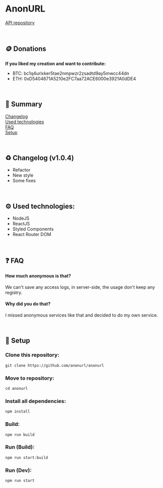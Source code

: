 # AnonURL

[API repository](https://github.com/anonurl/anonurl-api)<br>

<br></span>
## 🪙 Donations
**If you liked my creation and want to contribute:**
- BTC: bc1q4urlxker5tae2nmpwzr2zsadtd9ay5mwcc44dn
- ETH: 0xD5404671A5210e2FC7aa72ACE6000e3921A0dDE4

<br></span>
## 📖 Summary
[Changelog](#changelog)<br>
[Used technologies](#usedtech)<br>
[FAQ](#faq)<br>
[Setup](#setup)<br>

<br><a name="changelog"></a>
## ♻️ Changelog (v1.0.4)
- Refactor
- New style
- Some fixes

<br><a name="usedtech"></a>
## ⚙️ Used technologies:
- NodeJS
- ReactJS
- Styled Components
- React Router DOM

<br><a name="faq"></a>
## ❓ FAQ
#### How much anonymous is that?
We can't save any access logs, in server-side, the usage don't keep any registry.

#### Why did you do that?
I missed anonymous services like that and decided to do my own service.

<br><a name="setup"></a>
## 🔧 Setup
### Clone this repository:
`git clone https://github.com/anonurl/anonurl`

### Move to repository:
`cd anonurl`

### Install all dependencies:
`npm install`

### Build:
`npm run build`

### Run (Build):
`npm run start:build`

### Run (Dev):
`npm run start`
